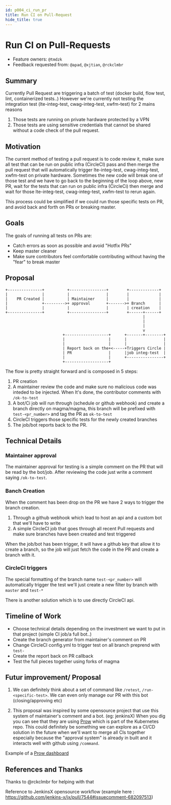 ```yaml
---
id: p004_ci_run_pr
title: Run CI on Pull-Request
hide_title: true
---
```


# Run CI on Pull-Requests

- Feature owners: `@tmdzk`
- Feedback requested from: `@apad`, `@xjtian`, `@rckclmbr`

## Summary

Currently Pull Request are triggering a batch of test (docker build, flow test, lint, containerized tests..) However we're currently not testing the integration test (lte-integ-test, cwag-integ-test, xwfm-test) for 2 mains reasons

1. Those tests are running on private hardware protected by a VPN
2. Those tests are using sensitive credentials that cannot be shared without a code check of the pull request.

## Motivation

The current method of testing a pull request is to code review it, make sure all test that can be run on public infra (CircleCI) pass and then merge the pull request that will automatically trigger lte-integ-test, cwag-integ-test, xwfm-test on private hardware.
Sometimes the new code will break one of those test and we have to go back to the beginning of the loop above, new PR, wait for the tests that can run on public infra (CircleCi) then merge and wait for those lte-integ-test, cwag-integ-test, xwfm-test to rerun again.

This process could be simplified if we could run those specific tests on PR, and avoid back and forth on PRs or breaking master.

## Goals

The goals of running all tests on PRs are:

- Catch errors as soon as possible and avoid "Hotfix PRs"
- Keep master cleaner
- Make sure contributors feel comfortable contributing without having the "fear" to break master

## Proposal

```
+---------------+          +----------------+        +-------------+
|               |          |                |        |             |
|    PR Created |          | Maintainer     |        |             |
|               +--------->+ approval       +------->+ Branch      |
|               |          |                |        | creation    |
+---------------+          +----------------+        +------+------+
                                                            |
                                                            |
                                                            |
                                                            v
                         +-------------------+      +-------+--------+
                         |                   |      |                |
                         |                   |      |                |
                         | Report back on the+<-----+Triggers Circle |
                         | PR                |      |job integ-test  |
                         |                   |      +----------------+
                         +-------------------+
```

The flow is pretty straight forward and is composed in 5 steps:

1. PR creation
2. A maintainer review the code and make sure no malicious code was inteded to be injected. When It's done, the contributor comments with
`/ok-to-test`
3. A bot/Ci job will run through (schedule or github webhook) and create a branch directly on magma/magma, this branch will be prefixed with `test-<pr_number>` and tag the PR as `ok-to-test`
4. CircleCI triggers those specific tests for the newly created branches
5. The job/bot reports back to the PR.

## Technical Details

### Maintainer approval

The maintainer approval for testing is a simple comment on the PR that will be read by the bot/job. After reviewing the code just write a comment saying
`/ok-to-test`.

### Banch Creation

When the comment has been drop on the PR we have 2 ways to trigger the branch creation.
1. Through a github webhook which lead to host an api and a custom bot that we'll have to write
2. A simple CircleCI job that goes through all recent Pull requests and make sure branches have been created and test triggered

When the job/bot has been trigger, it will have a github key that allow it to create a branch, so the job will just fetch the code in the PR
and create a branch with it.

### CircleCI triggers

The special formatting of the branch name `test-<pr_number>` will automatically trigger the test we'll just create a new filter by branch with `master` and `test-*`

There is another solution which is to use directly CircleCI api.


## Timeline of Work

- Choose technical details depending on the investment we want to put in that project (simple CI job/a full bot..)
- Create the branch generator from maintainer's comment on PR
- Change CircleCI config.yml to trigger test on all branch preprend with `test-`
- Create the report back on PR callback
- Test the full pieces together using forks of magma

## Futur improvement/ Proposal

1. We can definitely think about a set of command like `/retest`, `/run-<specific-test>`. We can even only manage our PR with this bot (closing/approving etc)

2. This proposal was inspired by some opensource project that use this system of maintainer's comment and a bot. (eg: jenkinsX)
When you dig you can see that they are using [Prow](https://github.com/kubernetes/test-infra/tree/master/prow) which is part of the Kubernetes repo.
This could definitely be something we can explore as a CI/CD solution in the future when we'll want to merge all CIs together especially because
the "approval system" is already in built and it interacts well with github using `/command`.

Example of a [Prow dashboard](https://prow.k8s.io/)


## References and Thanks

Thanks to @rckclmbr for helping with that

Reference to JenkinsX opensource workflow (example here : https://github.com/jenkins-x/jx/pull/7544#issuecomment-682097513)
